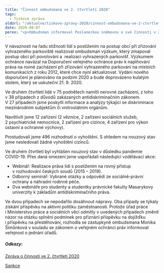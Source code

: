```yaml
---
title: "Činnost ombudsmana ve 2. čtvrtletí 2020"
tags:
  - Tisková zpráva
oldUrl: "/aktualne/tiskove-zpravy-2020/cinnost-ombudsmana-ve-2-ctvrtleti-2020"
date: 2020-08-07
perex: "<p>Ombudsman informoval Poslaneckou sněmovnu o své činnosti v 2. čtvrtletí roku 2020.  Ombudsman obdržel 2124 podnětů, což je oproti stejnému období loňského roku nárůst o 5,5 %. Podíl podnětů v působnosti, tedy těch, kterými se ombudsman může zabývat, činil 65 % a nachází se o šest procentních bodů pod průměrem roku 2019. Nejvíce podnětů se týkalo sociálního zabezpečení a staveb.</p>"
---
```


<!-- imported from the old website -->

<p>V návaznosti na řadu stížností lidí s postižením na postup obcí při zřizování vyhrazeného parkoviště realizoval ombudsman výzkum, který zmapoval postup obcí při povolování a  realizaci vyhrazených parkovišť. Výzkumem ochránce navázal na Doporučení veřejného ochránce práv k naplňování práva na rovné zacházení při zřizování vyhrazeného parkování na místních komunikacích z roku 2012, které chce nyní aktualizovat. Vydání nového doporučení je plánováno na podzim 2020 a bude doprovázeno kulatým stolem, který se uskuteční 21. 9. 2020.</p> <p>Ve druhém čtvrtletí lidé v 75 podnětech namítli nerovné zacházení, z toho v 38 případech z důvodů zakázaných antidiskriminačním zákonem. V 27 případech jsme poskytli informace a analýzy týkající se diskriminace mezinárodním subjektům či vnitrostátním orgánům.</p> <p>Navštívili jsme 12 zařízení (2 věznice, 2 zařízení sociálních služeb, 2 psychiatrické nemocnice, 2 zařízení pro cizince, 4 zařízení pro výkon ústavní a ochranné výchovy).</p> <p>Prostudovali jsme 496 rozhodnutí o vyhoštění. S ohledem na nouzový stav jsme nesledovali žádné vyhoštění cizinců.</p> <p>Ve druhém čtvrtletí byl vyhlášen nouzový stav v důsledku pandemie COVID-19. Přes daná omezení jsme uspořádali následující vzdělávací akce:</p> <ul><li>Webinář: Realizace práva lidí s postižením na rovný přístup v rozhodování českých soudů (2015 – 2019).</li><li>Odborný seminář: Vybrané otázky a odpovědi ze sociálně-právní ochrany a náhradní rodinné péče.</li><li>Dva webináře pro studenty a studentky právnické fakulty Masarykovy univerzity k základům antidiskriminačního práva.</li></ul> <p>Ve dvou případech se nepodařilo dosáhnout nápravy. Oba případy se týkaly získání příspěvku na aktivní politiku zaměstnanosti. Protože úřad práce i Ministerstvo práce a sociálních věcí odmítly v uvedených případech změnit názor na otázku splnění podmínek pro přiznání příspěvku na dojížďku i příspěvku na přestěhování, rozhodla se zástupkyně ombudsmana Monika Šimůnková v souladu se zákonem o veřejném ochránci práv informovat veřejnost o jednání úřadů.</p> <h5>Odkazy:</h5> <p><a href="/uploads-import/zpravy_pro_poslaneckou_snemovnu/Ctvrtletky/2020/Zprava_ombudsmana_o_cinnosti_za_2._ctvrtleti_2020.pdf" target="_blank">Zpráva o činnosti ve 2. čtvrtletí 2020</a> </p> <p><a href="/uploads-import/zpravy_pro_poslaneckou_snemovnu/Ctvrtletky/2020/2020-I-Q-sankce.pdf" target="_blank">Sankce</a></p>
